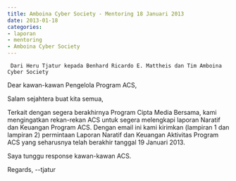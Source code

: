 ```yaml
---
title: Amboina Cyber Society - Mentoring 18 Januari 2013
date: 2013-01-18
categories:
- laporan
- mentoring
- Amboina Cyber Society
---
```


     Dari Heru Tjatur kepada Benhard Ricardo E. Mattheis dan Tim Amboina Cyber Society

Dear kawan-kawan Pengelola Program ACS,

Salam sejahtera buat kita semua,

Terkait dengan segera berakhirnya Program Cipta Media Bersama, kami mengingatkan rekan-rekan ACS untuk segera melengkapi laporan Naratif dan Keuangan Program ACS. Dengan email ini kami kirimkan (lampiran 1 dan lampiran 2) permintaan Laporan Naratif dan Keuangan Aktivitas Program ACS yang seharusnya telah berakhir tanggal 19 Januari 2013.

Saya tunggu response kawan-kawan ACS.

Regards, --tjatur 
